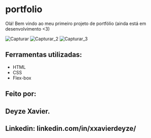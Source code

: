 # portfolio
Olá! Bem vindo ao meu primeiro projeto de portfólio (ainda está em desenvolvimento <3)

![Capturar](https://github.com/xxavierde/portfolio/assets/137652601/d65b0f5d-6b99-412b-9d9a-0b3052179adb)
![Capturar_2](https://github.com/xxavierde/portfolio/assets/137652601/b25cf265-9bfb-4c5b-b892-d6ef689a37bc)
![Capturar_3](https://github.com/xxavierde/portfolio/assets/137652601/7a65c2d7-0253-48cc-b7d8-52c36c99f525)

## Ferramentas utilizadas:

* HTML
* CSS
* Flex-box

## Feito por: 

## Deyze Xavier.

## Linkedin: linkedin.com/in/xxavierdeyze/
